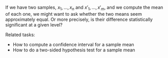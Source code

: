 
If we have two samples, $x_1,\ldots,x_n$ and $x'_1,\ldots,x'_m$,
and we compute the mean of each one, we might want to ask whether
the two means seem approximately equal.  Or more precisely, is their
difference statistically significant at a given level?

Related tasks:

 * How to compute a confidence interval for a sample mean
 * How to do a two-sided hypothesis test for a sample mean
